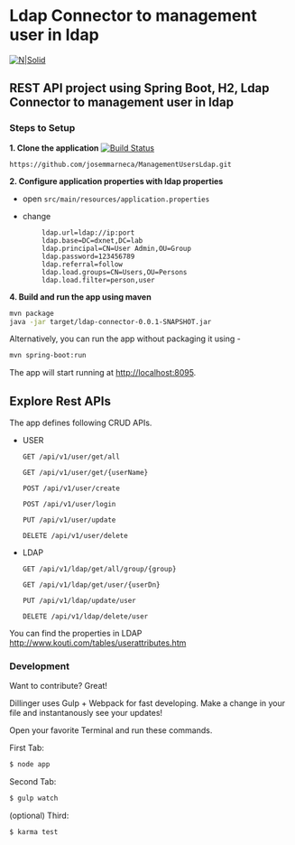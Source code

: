 # Ldap Connector to management user in ldap
[![N|Solid](http://www.dxnet.io/dxnet-logo.png)](https://dxnet.io)

## REST API project using Spring Boot, H2, Ldap Connector to management user in ldap

###  Steps to Setup
**1. Clone the application**
[![Build Status](https://travis-ci.org/joemccann/dillinger.svg?branch=master)](https://github.com/josemmarneca/ManagementUsersLdap.git)
```
https://github.com/josemmarneca/ManagementUsersLdap.git
```
**2. Configure application properties with ldap properties**

+ open `src/main/resources/application.properties`

+ change 
```  
        ldap.url=ldap://ip:port
        ldap.base=DC=dxnet,DC=lab
        ldap.principal=CN=User Admin,OU=Group
        ldap.password=123456789
        ldap.referral=follow
        ldap.load.groups=CN=Users,OU=Persons
        ldap.load.filter=person,user
```

**4. Build and run the app using maven**

```bash
mvn package
java -jar target/ldap-connector-0.0.1-SNAPSHOT.jar
```

Alternatively, you can run the app without packaging it using -

```bash
mvn spring-boot:run
```

The app will start running at <http://localhost:8095>.
## Explore Rest APIs

The app defines following CRUD APIs. 
 + USER 
    ```
    GET /api/v1/user/get/all
    
    GET /api/v1/user/get/{userName}
    
    POST /api/v1/user/create
    
    POST /api/v1/user/login
    
    PUT /api/v1/user/update
    
    DELETE /api/v1/user/delete
    ```

 + LDAP 
    ```
    GET /api/v1/ldap/get/all/group/{group}
    
    GET /api/v1/ldap/get/user/{userDn}
    
    PUT /api/v1/ldap/update/user
    
    DELETE /api/v1/ldap/delete/user

    ```
    

You can find the properties in LDAP
http://www.kouti.com/tables/userattributes.htm




 

 

 


### Development

Want to contribute? Great!

Dillinger uses Gulp + Webpack for fast developing.
Make a change in your file and instantanously see your updates!

Open your favorite Terminal and run these commands.

First Tab:
```sh
$ node app
```

Second Tab:
```sh
$ gulp watch
```

(optional) Third:
```sh
$ karma test
```
 
